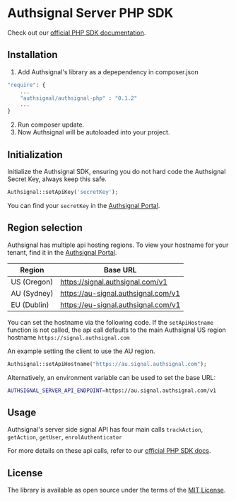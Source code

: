 # Authsignal Server PHP SDK

Check out our [official PHP SDK documentation](https://docs.authsignal.com/sdks/server/php).

## Installation

1. Add Authsignal's library as a depependency in composer.json

```php
"require": {
    ...
    "authsignal/authsignal-php" : "0.1.2"
    ...
}
```

2. Run composer update.
3. Now Authsignal will be autoloaded into your project.

## Initialization

Initialize the Authsignal SDK, ensuring you do not hard code the Authsignal Secret Key, always keep this safe.

```php
Authsignal::setApiKey('secretKey');
```

You can find your `secretKey` in the [Authsignal Portal](https://portal.authsignal.com/organisations/tenants/api).

## Region selection

Authsignal has multiple api hosting regions. To view your hostname for your tenant, find it in the [Authsignal Portal](https://portal.authsignal.com/organisations/tenants/api).

| Region      | Base URL                            |
| ----------- | ----------------------------------- |
| US (Oregon) | https://signal.authsignal.com/v1    |
| AU (Sydney) | https://au-signal.authsignal.com/v1 |
| EU (Dublin) | https://eu-signal.authsignal.com/v1 |

You can set the hostname via the following code. If the `setApiHostname` function is not called, the api call defaults to the main Authsignal US region hostname `https://signal.authsignal.com`

An example setting the client to use the AU region.

```php
Authsignal::setApiHostname("https://au.signal.authsignal.com");
```

Alternatively, an environment variable can be used to set the base URL:

```bash
AUTHSIGNAL_SERVER_API_ENDPOINT=https://au.signal.authsignal.com/v1
```

## Usage

Authsignal's server side signal API has four main calls `trackAction`, `getAction`, `getUser`, `enrolAuthenticator`

For more details on these api calls, refer to our [official PHP SDK docs](https://docs.authsignal.com/sdks/server/php#trackaction).

## License

The library is available as open source under the terms of the [MIT License](https://opensource.org/licenses/MIT).
